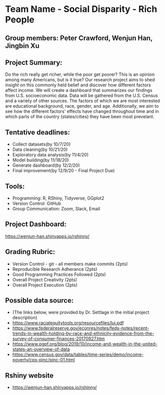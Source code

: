 # Team Name - Social Disparity - Rich People

## Group members: Peter Crawford, Wenjun Han, Jingbin Xu

## Project Summary:
Do the rich really get richer, while the poor get poorer? This is an opinion among many Americans, but is it true? Our research project aims to shed insight on this commonly held belief and discover how different factors affect income. We will create a dashboard that summarizes our findings from U.S. socioeconomic data. Data will be gathered from the U.S. Census and a variety of other sources. The factors of which we are most interested are educational background, race, gender, and age. Additionally, we aim to see how the different factors' effects have changed throughout time and in which parts of the country (states/cities) they have been most prevelant.

## Tentative deadlines:
* Collect datasets(by 10/7/20)
* Data cleaning(by 10/21/20)
* Exploratory data analysis(by 11/4/20)
* Model building(by 11/18/20)
* Generate dashboard(by 12/2/20)
* Final improvement(by 12/9/20 - Final Project Due)

## Tools:
* Programming: R, RShiny, Tidyverse, GGplot2
* Version Control: GitHub
* Group Communication: Zoom, Slack, Email

## Project Dashboard:
https://wenjun-han.shinyapps.io/rshinny/

## Grading Rubric:
* Version Control - git - all members make commits (2pts)
* Reproducible Research Adherance (2pts)
* Good Programming Practices Followed (2pts)
* Overall Project Creativity (2pts)
* Overall Project Execution (2pts)

## Possible data source:
* (The links below, were provided by Dr. Settlage in the initial project description)
* https://www.racialequitytools.org/resourcefiles/lui.pdf 
* https://www.federalreserve.gov/econres/notes/feds-notes/recent-trends-in-wealth-holding-by-race-and-ethnicity-evidence-from-the-survey-of-consumer-finances-20170927.htm 
* https://www.pgpf.org/blog/2019/10/income-and-wealth-in-the-united-states-an-overview-of-data 
* https://www.census.gov/data/tables/time-series/demo/income-poverty/cps-pinc/pinc-01.html

## Rshiny website
* https://wenjun-han.shinyapps.io/rshinny/

